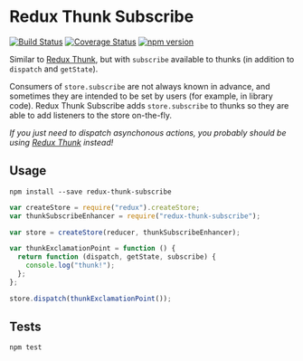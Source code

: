 # Redux Thunk Subscribe

[![Build Status](https://travis-ci.org/tinybike/redux-thunk-subscribe.svg)](https://travis-ci.org/tinybike/redux-thunk-subscribe) [![Coverage Status](https://coveralls.io/repos/tinybike/redux-thunk-subscribe/badge.svg?branch=master&service=github)](https://coveralls.io/github/tinybike/redux-thunk-subscribe?branch=master) [![npm version](https://badge.fury.io/js/redux-thunk-subscribe.svg)](https://badge.fury.io/js/redux-thunk-subscribe)

Similar to [Redux Thunk](https://github.com/gaearon/redux-thunk), but with `subscribe` available to thunks (in addition to `dispatch` and `getState`).

Consumers of `store.subscribe` are not always known in advance, and sometimes they are intended to be set by users (for example, in library code).  Redux Thunk Subscribe adds `store.subscribe` to thunks so they are able to add listeners to the store on-the-fly.

*If you just need to dispatch asynchonous actions, you probably should be using [Redux Thunk](https://github.com/gaearon/redux-thunk) instead!*

## Usage

```
npm install --save redux-thunk-subscribe
```

```javascript
var createStore = require("redux").createStore;
var thunkSubscribeEnhancer = require("redux-thunk-subscribe");

var store = createStore(reducer, thunkSubscribeEnhancer);

var thunkExclamationPoint = function () {
  return function (dispatch, getState, subscribe) {
    console.log("thunk!");
  };
};

store.dispatch(thunkExclamationPoint());
```

## Tests

```
npm test
```
